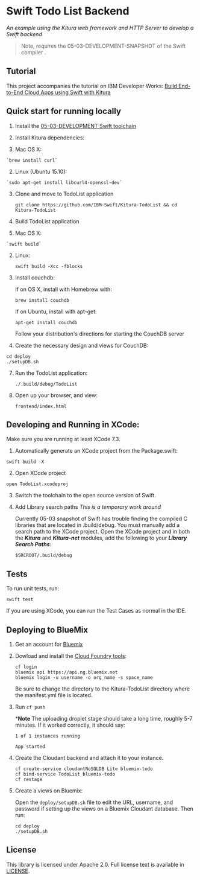 # Swift Todo List Backend

*An example using the Kitura web framework and HTTP Server to develop a Swift backend*

> Note, requires the 05-03-DEVELOPMENT-SNAPSHOT of the Swift compiler .

## Tutorial

This project accompanies the tutorial on IBM Developer Works: [Build End-to-End Cloud Apps using Swift with Kitura](https://developer.ibm.com/swift/2016/02/22/building-end-end-cloud-apps-using-swift-kitura/)

## Quick start for running locally

1. Install the [05-03-DEVELOPMENT Swift toolchain](https://swift.org/download/) 

2. Install Kitura dependencies:

  1. Mac OS X: 
  
    `brew install curl`
  
  2. Linux (Ubuntu 15.10):
   
    `sudo apt-get install libcurl4-openssl-dev`

3. Clone and move to TodoList application

    `git clone https://github.com/IBM-Swift/Kitura-TodoList && cd Kitura-TodoList`

4. Build TodoList application

  1. Mac OS X: 
	
	`swift build`
	
  2. Linux:
  
    	`swift build -Xcc -fblocks`
	
5. Install couchdb:

    If on OS X, install with Homebrew with:
    
    `brew install couchdb`
    
    If on Ubuntu, install with apt-get:
    
    `apt-get install couchdb`
    
    Follow your distribution's directions for starting the CouchDB server
    
6. Create the necessary design and views for CouchDB:

  ```
  cd deploy
  ./setupDB.sh
  ```

7. Run the TodoList application:

	`./.build/debug/TodoList`
	
8. Open up your browser, and view: 

   `frontend/index.html`

## Developing and Running in XCode:

Make sure you are running at least XCode 7.3. 

1. Automatically generate an XCode project from the Package.swift:

  `swift build -X`

2. Open XCode project

  `open TodoList.xcodeproj`

3. Switch the toolchain to the open source version of Swift.

4. Add Library search paths *This is a temporary work around*

    Currently 05-03 snapshot of Swift has trouble finding the compiled C libraries that are located in .build/debug. You must manually add a search path to the XCode project. Open the XCode project and in both the ***Kitura*** and ***Kitura-net*** modules, add the following to your ***Library Search Paths***:
    
    `$SRCROOT/.build/debug`

## Tests

  To run unit tests, run:
  
  `swift test`
  
  If you are using XCode, you can run the Test Cases as normal in the IDE.

## Deploying to BlueMix

1. Get an account for [Bluemix](https://new-console.ng.bluemix.net/?direct=classic)

2. Dowload and install the [Cloud Foundry tools](https://new-console.ng.bluemix.net/docs/starters/install_cli.html):

    ```
    cf login
    bluemix api https://api.ng.bluemix.net
    bluemix login -u username -o org_name -s space_name
    ```

    Be sure to change the directory to the Kitura-TodoList directory where the manifest.yml file is located.

3. Run `cf push`

    ***Note** The uploading droplet stage should take a long time, roughly 5-7 minutes. If it worked correctly, it should say:

    ```
    1 of 1 instances running 

    App started
    ```

4. Create the Cloudant backend and attach it to your instance.

    ```
    cf create-service cloudantNoSQLDB Lite bluemix-todo
    cf bind-service TodoList bluemix-todo
    cf restage
    ```

5. Create a views on Bluemix:

    Open the `deploy/setupDB.sh` file to edit the URL, username, and password if setting up the views on a Bluemix Cloudant database. Then run:

    ```
    cd deploy
    ./setupDB.sh
    ```




## License 

This library is licensed under Apache 2.0. Full license text is available in [LICENSE](LICENSE).
